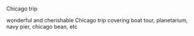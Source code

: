 Chicago trip
<!--more-->
wonderful and cherishable Chicago trip covering boat tour, planetarium, navy pier, chicago bean, etc 